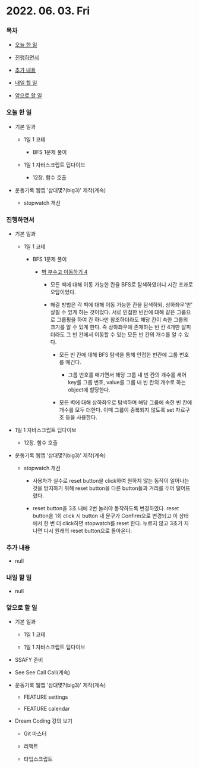 # 2022. 06. 03. Fri

### 목차

- [오늘 한 일](#오늘-한-일)

- [진행하면서](#진행하면서)

- [추가 내용](#추가-내용)

- [내일 할 일](#내일-할-일)

- [앞으로 할 일](#앞으로-할-일)

### 오늘 한 일

- 기본 일과

  - 1일 1 코테

    - BFS 1문제 풀이

  - 1일 1 자바스크립트 딥다이브

    - 12장. 함수 호출

- 운동기록 웹앱 '삼대몇?(big3)' 제작(계속)

  - stopwatch 개선

### 진행하면서

- 기본 일과

  - 1일 1 코테

    - BFS 1문제 풀이

      - [벽 부수고 이동하기 4](https://www.acmicpc.net/problem/16946)

        - 모든 벽에 대해 이동 가능한 칸을 BFS로 탐색하였더니 시간 초과로 오답이었다.

        - 해결 방법은 각 벽에 대해 이동 가능한 칸을 탐색하되, 상하좌우'만' 살필 수 있게 하는 것이었다. 서로 인접한 빈칸에 대해 같은 그룹으로 그룹핑을 하여 칸 하나만 참조하더라도 해당 칸이 속한 그룹의 크기를 알 수 있게 한다. 즉 상하좌우에 존재하는 빈 칸 4개만 살피더라도 그 빈 칸에서 이동할 수 있는 모든 빈 칸의 개수를 알 수 있다.

          - 모든 빈 칸에 대해 BFS 탐색을 통해 인접한 빈칸에 그룹 번호를 매긴다.

            - 그룹 번호를 매기면서 해당 그룹 내 빈 칸의 개수를 세어 key를 그룹 번호, value를 그룹 내 빈 칸의 개수로 하는 object에 할당한다.

          - 모든 벽에 대해 상하좌우로 탐색하며 해당 그룹에 속한 빈 칸에 개수를 모두 더한다. 이때 그룹이 중복되지 않도록 set 자료구조 등을 사용한다.

- 1일 1 자바스크립트 딥다이브

  - 12장. 함수 호출

- 운동기록 웹앱 '삼대몇?(big3)' 제작(계속)

  - stopwatch 개선

    - 사용자가 실수로 reset button을 click하여 원하지 않는 동작이 일어나는 것을 방지하기 위해 reset button을 다른 button들과 거리를 두어 떨어뜨렸다.

    - reset button을 3초 내에 2번 눌러야 동작하도록 변경하였다. reset button을 1회 click 시 button 내 문구가 Confirm으로 변경되고 이 상태에서 한 번 더 click하면 stopwatch를 reset 한다. 누르지 않고 3초가 지나면 다시 원래의 reset button으로 돌아온다.

### 추가 내용

- null

### 내일 할 일

- null

### 앞으로 할 일

- 기본 일과

  - 1일 1 코테

  - 1일 1 자바스크립트 딥다이브

- SSAFY 준비

- See See Call Call(계속)

- 운동기록 웹앱 '삼대몇?(big3)' 제작(계속)

  - FEATURE settings

  - FEATURE calendar

- Dream Coding 강의 보기

  - Git 마스터

  - 리액트

  - 타입스크립트

<br><br>
